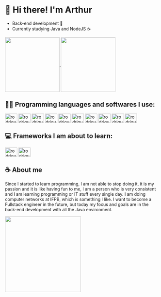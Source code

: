 <h1> 👋 Hi there! I'm Arthur </h1>

- Back-end development 🚀
- Currently studying Java and NodeJS ☕

<div>
  <a href="https://github.com/arthurrodrigues-dev/github-readme-stats">
    <img height=180em align="center" src="https://github-readme-stats.vercel.app/api?username=arthurrodrigues-dev&show_icons=true&theme=radical"/>
  </a>
  <a href="https://github.com/arthurrodrigues-dev/convoychat">
    <img height=180em align="center" src="https://github-readme-stats.vercel.app/api/top-langs?username=arthurrodrigues-dev&layout=compact&langs_count=8&theme=radical" />
  </a>
</div>

<h2> 👩‍💻 Programming languages and softwares I use: </h2>

<div style="display: inline-block">
  <img align="center" alt="rodrigues-java" height="30" width="40" src="https://cdn.jsdelivr.net/gh/devicons/devicon/icons/java/java-original.svg"/>
  <img align="center" alt="rodrigues-python" height="30" width="40" src="https://cdn.jsdelivr.net/gh/devicons/devicon/icons/python/python-original.svg" />       
  <img align="center" alt="rodrigues-javascript" height="30" width="40" src="https://cdn.jsdelivr.net/gh/devicons/devicon/icons/javascript/javascript-original.svg" />   
  <img align="center" alt="rodrigues-nodejs" height="30" width="40"  src="https://cdn.jsdelivr.net/gh/devicons/devicon/icons/nodejs/nodejs-original.svg" />
  <img align="center" alt="rodrigues-html" height="30" width="40"  src="https://cdn.jsdelivr.net/gh/devicons/devicon/icons/html5/html5-original.svg"/>
  <img align="center" alt="rodrigues-css3" height="30" width="40"   src="https://cdn.jsdelivr.net/gh/devicons/devicon/icons/css3/css3-original.svg" />
  <img align="center" alt="rodrigues-mysql" height="30" width="40" src="https://cdn.jsdelivr.net/gh/devicons/devicon/icons/mysql/mysql-plain.svg" /> 
  <img align="center" alt="rodrigues-git" height="30" width="40" src="https://cdn.jsdelivr.net/gh/devicons/devicon/icons/git/git-original.svg" />  
  <img align="center" alt="rodrigues-linux" height="30" width="40" src="https://cdn.jsdelivr.net/gh/devicons/devicon/icons/linux/linux-original.svg" />  
  <img  align="center" alt="rodrigues-bash" height="30" width="40"  src="https://cdn.jsdelivr.net/gh/devicons/devicon/icons/bash/bash-plain.svg" />
</div>

<h2> 💻 Frameworks I am about to learn: </h2>

<div style="display: inline-block">
  
<img align="center" alt="rodrigues-spring" height="30" width="40" src="https://cdn.jsdelivr.net/gh/devicons/devicon/icons/spring/spring-original.svg" />
          
<img align="center" alt="rodrigues-angular" height="30" width="40" src="https://cdn.jsdelivr.net/gh/devicons/devicon/icons/angularjs/angularjs-plain.svg" />
          
</div

<div>
  <h2> ☕ About me </h2>
  <p>Since I started to learn programming, I am not able to stop doing it, it is my passion and it is like having fun to me, I am a person who is very consistent and I am learning programming or IT stuff every single day. I am doing computer networks at IFPB, which is something I like. I want to become a Fullstack engineer in the future, but today my focus and goals are in the back-end development with all the Java environment.</p>

  <img src="https://github.com/arthurrodrigues-dev/arthurrodrigues-dev/assets/117749096/0d119a57-7d5d-403f-898a-ccfae7afb4fe" width="250" height="250">
</div>

